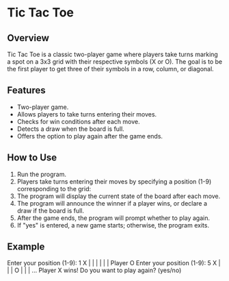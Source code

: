 # Tic Tac Toe

## Overview
Tic Tac Toe is a classic two-player game where players take turns marking a spot on a 3x3 grid with their respective symbols (X or O). The goal is to be the first player to get three of their symbols in a row, column, or diagonal.

## Features
- Two-player game.
- Allows players to take turns entering their moves.
- Checks for win conditions after each move.
- Detects a draw when the board is full.
- Offers the option to play again after the game ends.

## How to Use
1. Run the program.
2. Players take turns entering their moves by specifying a position (1-9) corresponding to the grid:
3. The program will display the current state of the board after each move.
4. The program will announce the winner if a player wins, or declare a draw if the board is full.
5. After the game ends, the program will prompt whether to play again.
6. If "yes" is entered, a new game starts; otherwise, the program exits.

## Example
Enter your position (1-9): 1
X | |
| |
| |
Player O Enter your position (1-9): 5
X | |
| O |
| |
...
Player X wins!
Do you want to play again? (yes/no)
